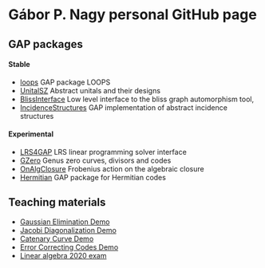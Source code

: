 # Gábor P. Nagy personal GitHub page

## GAP packages

#### Stable

* [loops](https://gap-packages.github.io/loops/) GAP package LOOPS
* [UnitalSZ](https://nagygp.github.io/UnitalSZ) Abstract unitals and their designs
* [BlissInterface](https://gap-packages.github.io/BlissInterface/) Low level interface to the bliss graph automorphism tool,
* [IncidenceStructures](https://nagygp.github.io/IncidenceStructures/) GAP implementation of abstract incidence structures

#### Experimental

* [LRS4GAP](https://nagygp.github.io/LRS4GAP) LRS linear programming solver interface
* [GZero](https://github.com/nagygp/gzero-gap-package) Genus zero curves, divisors and codes
* [OnAlgClosure](https://github.com/nagygp/onalgclosure-gap-package) Frobenius action on the algebraic closure
* [Hermitian](https://github.com/nagygp/Hermitian) GAP package for Hermitian codes

## Teaching materials

* [Gaussian Elimination Demo](https://nagygp.github.io/matrix-algorithms/GaussianElimination.html)
* [Jacobi Diagonalization Demo](https://nagygp.github.io/matrix-algorithms/DiagonalizationJacobi.html)
* [Catenary Curve Demo](https://nagygp.github.io/Demos/Catenary.html)
* [Error Correcting Codes Demo](https://nagygp.github.io/Demos/coding_demo_en.html)
* [Linear algebra 2020 exam](https://nagygp.github.io/Exams/exams.html)